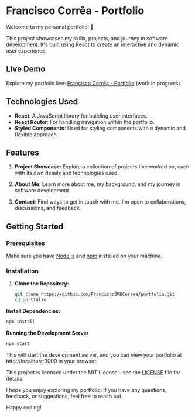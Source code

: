 # Francisco Corrêa - Portfolio

Welcome to my personal portfolio! 🚀

This project showcases my skills, projects, and journey in software development. It's built using React to create an interactive and dynamic user experience.

## Live Demo

Explore my portfolio live: [Francisco Corrêa - Portfolio](https://yourportfolio.com)
(work in progress)
## Technologies Used

- **React**: A JavaScript library for building user interfaces.
- **React Router**: For handling navigation within the portfolio.
- **Styled Components**: Used for styling components with a dynamic and flexible approach.

## Features

1. **Project Showcase**: Explore a collection of projects I've worked on, each with its own details and technologies used.

2. **About Me**: Learn more about me, my background, and my journey in software development.

3. **Contact**: Find ways to get in touch with me. I'm open to collaborations, discussions, and feedback.

## Getting Started

### Prerequisites

Make sure you have [Node.js](https://nodejs.org/) and [npm](https://www.npmjs.com/) installed on your machine.

### Installation

1. **Clone the Repository:**
   ```bash
   git clone https://github.com/FranciscoBMBCorrea/portfolio.git
   cd portfolio
   ```
**Install Dependencies:**
```bash
npm install
```
**Running the Development Server**
```bash
npm start
```
This will start the development server, and you can view your portfolio at http://localhost:3000 in your browser.

This project is licensed under the MIT License - see the [LICENSE](LICENSE) file for details.

I hope you enjoy exploring my portfolio! If you have any questions, feedback, or suggestions, feel free to reach out.

Happy coding! 